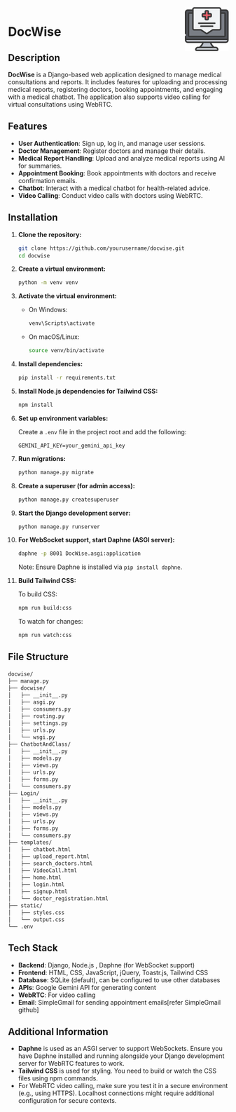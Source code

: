 
<img src="./Login/static/logo1.png" align='right' width=100 hight=100>

# DocWise

## Description

**DocWise** is a Django-based web application designed to manage medical consultations and reports. It includes features for uploading and processing medical reports, registering doctors, booking appointments, and engaging with a medical chatbot. The application also supports video calling for virtual consultations using WebRTC.

## Features

- **User Authentication**: Sign up, log in, and manage user sessions.
- **Doctor Management**: Register doctors and manage their details.
- **Medical Report Handling**: Upload and analyze medical reports using AI for summaries.
- **Appointment Booking**: Book appointments with doctors and receive confirmation emails.
- **Chatbot**: Interact with a medical chatbot for health-related advice.
- **Video Calling**: Conduct video calls with doctors using WebRTC.

## Installation

1. **Clone the repository:**

    ```bash
    git clone https://github.com/yourusername/docwise.git
    cd docwise
    ```

2. **Create a virtual environment:**

    ```bash
    python -m venv venv
    ```

3. **Activate the virtual environment:**

    - On Windows:

      ```bash
      venv\Scripts\activate
      ```

    - On macOS/Linux:

      ```bash
      source venv/bin/activate
      ```

4. **Install dependencies:**

    ```bash
    pip install -r requirements.txt
    ```

5. **Install Node.js dependencies for Tailwind CSS:**

    ```bash
    npm install
    ```

6. **Set up environment variables:**

    Create a `.env` file in the project root and add the following:

    ```
    GEMINI_API_KEY=your_gemini_api_key
    ```

7. **Run migrations:**

    ```bash
    python manage.py migrate
    ```

8. **Create a superuser (for admin access):**

    ```bash
    python manage.py createsuperuser
    ```

9. **Start the Django development server:**

    ```bash
    python manage.py runserver
    ```

10. **For WebSocket support, start Daphne (ASGI server):**

    ```bash
    daphne -p 8001 DocWise.asgi:application
    ```

    Note: Ensure Daphne is installed via `pip install daphne`.

11. **Build Tailwind CSS:**

    To build CSS:

    ```bash
    npm run build:css
    ```

    To watch for changes:

    ```bash
    npm run watch:css
    ```

## File Structure

```
docwise/
├── manage.py
├── docwise/
│   ├── __init__.py
│   ├── asgi.py
│   ├── consumers.py
│   ├── routing.py
│   ├── settings.py
│   ├── urls.py
│   └── wsgi.py
├── ChatbotAndClass/
│   ├── __init__.py
│   ├── models.py
│   ├── views.py
│   ├── urls.py
│   ├── forms.py
│   └── consumers.py
├── Login/
│   ├── __init__.py
│   ├── models.py
│   ├── views.py
│   ├── urls.py
│   ├── forms.py
│   └── consumers.py
├── templates/
│   ├── chatbot.html
│   ├── upload_report.html
│   ├── search_doctors.html
│   ├── VideoCall.html
│   ├── home.html
│   ├── login.html
│   ├── signup.html
│   └── doctor_registration.html
├── static/
│   ├── styles.css
│   └── output.css
└── .env
```

## Tech Stack

- **Backend**: Django, Node.js , Daphne (for WebSocket support)
- **Frontend**: HTML, CSS, JavaScript, jQuery, Toastr.js, Tailwind CSS
- **Database**: SQLite (default), can be configured to use other databases
- **APIs**: Google Gemini API for generating content
- **WebRTC**: For video calling
- **Email**: SimpleGmail for sending appointment emails[refer SimpleGmail github]

## Additional Information

- **Daphne** is used as an ASGI server to support WebSockets. Ensure you have Daphne installed and running alongside your Django development server for WebRTC features to work.
- **Tailwind CSS** is used for styling. You need to build or watch the CSS files using npm commands.
- For WebRTC video calling, make sure you test it in a secure environment (e.g., using HTTPS). Localhost connections might require additional configuration for secure contexts.

